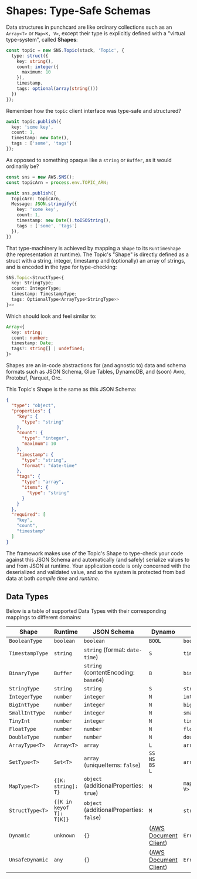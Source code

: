 # Shapes: Type-Safe Schemas

Data structures in punchcard are like ordinary collections such as an `Array<T>` or `Map<K, V>`, except their type is explicitly defined with a "virtual type-system", called **Shapes**:

```ts
const topic = new SNS.Topic(stack, 'Topic', {
  type: struct({
    key: string(),
    count: integer({
      maximum: 10
    }),
    timestamp,
    tags: optional(array(string()))
  })
});
```

Remember how the `topic` client interface was type-safe and structured?

```ts
await topic.publish({
  key: 'some key',
  count: 1,
  timestamp: new Date(),
  tags : ['some', 'tags']
});
```

As opposed to something opaque like a `string` or `Buffer`, as it would ordinarily be?

```ts
const sns = new AWS.SNS();
const topicArn = process.env.TOPIC_ARN;

await sns.publish({
  TopicArn: topicArn,
  Message: JSON.stringify({
    key: 'some key',
    count: 1,
    timestamp: new Date().toISOString(),
    tags : ['some', 'tags']
  }),
})
```

That type-machinery is achieved by mapping a `Shape` to its `RuntimeShape` (the representation at runtime). The Topic's "Shape" is directly defined as a struct with a string, integer, timestamp and (optionally) an array of strings, and is encoded in the type for type-checking:

```ts
SNS.Topic<StructType<{
  key: StringType;
  count: IntegerType;
  timestamp: TimestampType;
  tags: OptionalType<ArrayType<StringType>>
}>>
```

Which should look and feel similar to:
```ts
Array<{
  key: string;
  count: number;
  timestamp: Date;
  tags?: string[] | undefined;
}>
```

Shapes are an in-code abstractions for (and agnostic to) data and schema formats such as JSON Schema, Glue Tables, DynamoDB, and (soon) Avro, Protobuf, Parquet, Orc.

This Topic's Shape is the same as this JSON Schema:

```json
{
  "type": "object",
  "properties": {
    "key": {
      "type": "string"
    },
    "count": {
      "type": "integer",
      "maximum": 10
    },
    "timestamp": {
      "type": "string",
      "format": "date-time"
    },
    "tags": {
      "type": "array",
      "items": {
        "type": "string"
      }
    }
  },
  "required": [
    "key",
    "count",
    "timestamp"
  ]
}
```

The framework makes use of the Topic's Shape to type-check your code against this JSON Schema and automatically (and safely) serialize values to and from JSON at runtime. Your application code is only concerned with the deserialized and validated value, and so the system is protected from bad data at both *compile time* and *runtime*.

## Data Types

Below is a table of supported Data Types with their corresponding mappings to different domains:

| Shape             | Runtime      | JSON Schema       | Dynamo        | Glue       | Usage
|-------------------|--------------|-------------------|---------------|------------|-----------
| `BooleanType`     | `boolean`    | `boolean`         | `BOOL`        | `boolean`  | `boolean`
| `TimestampType`      | `string`     | `string` (format: `date-time`) | `S`           | `timestamp`   | `timestamp`
| `BinaryType`      | `Buffer`     | `string`<br>(contentEncoding: `base64`) | `B`  | `binary` | `binary()`
| `StringType`      | `string`     | `string`          | `S`           | `string`   | `string()`
| `IntegerType`     | `number`     | `integer`         | `N`           | `int`      | `integer()`
| `BigIntType`      | `number`     | `integer`         | `N`           | `bigint`   | `bigint()`
| `SmallIntType`    | `number`     | `integer`         | `N`           | `smallint` | `smallint()`
| `TinyInt`         | `number`     | `integer`         | `N`           | `tinyint`  | `tinyint()`
| `FloatType`       | `number`     | `number`          | `N`           | `float`    | `float()`
| `DoubleType`      | `number`     | `number`          | `N`           | `double`   | `double()`
| `ArrayType<T>`    | `Array<T>`   | `array`           | `L`           | `array`    | `array(string())`
| `SetType<T>`      | `Set<T>`     | `array`<br>(uniqueItems: `false`) | `SS`<br>`NS`<br>`BS`<br>`L` | `array` | `set(string())`
| `MapType<T>`      | `{[K: string]: T}` | `object`<br>(additionalProperties: `true`) | `M` | `map<string, V>` | `map(string())`
| `StructType<T>`   | `{[K in keyof T]: T[K]}` | `object`<br>(additionalProperties: `false`) | `M` | `struct` | `struct({name: string()})`
| `Dynamic`         | `unknown`    | `{}`      | ([AWS Document Client](https://docs.aws.amazon.com/AWSJavaScriptSDK/latest/AWS/DynamoDB/DocumentClient.html)) | `Error` | `dynamic`
| `UnsafeDynamic`     | `any`    | `{}`      | ([AWS Document Client](https://docs.aws.amazon.com/AWSJavaScriptSDK/latest/AWS/DynamoDB/DocumentClient.html)) | `Error` | `unsafeDynamic`
